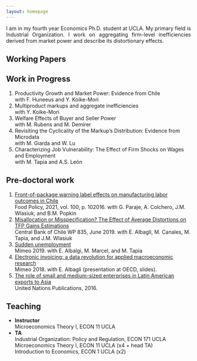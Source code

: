 ```yaml
---
layout: homepage
---
```


<p align="justify">
I am in my fourth year Economics Ph.D. student at UCLA. My primary field is Industrial Organization. I work on aggregating firm-level inefficiencies derived from market power and describe its distortionary effects.
</p>

## Working Papers

## Work in Progress
1. Productivity Growth and Market Power: Evidence from Chile  <br>
with F. Huneeus and Y. Koike-Mori
2. Multiproduct markups and aggregate inefficiencies <br>
with Y. Koike-Mori
3. Welfare Effects of Buyer and Seller Power <br>
with M. Rubens and M. Demirer 
4. Revisiting the Cyclicality of the Markup’s Distribution: Evidence from Microdata <br>
with M. Giarda and W. Lu
5. Characterizing Job Vulnerability: The Effect of Firm Shocks on Wages and Employment <br>
with M. Tapia and A.S. León

## Pre-doctoral work
1. <a href="https://www.sciencedirect.com/science/article/pii/S0306919220302220">Front-of-package warning label effects on manufacturing labor outcomes in Chile</a> <br>
Food Policy, 2021, vol. 100, p. 102016. with G. Paraje, A. Colchero, J.M. Wlasiuk, and B.M. Popkin
2. <a href="https://www.bcentral.cl/documents/33528/133326/dtbc835.pdf/e7b4b638-ea7d-fe32-e360-4f79ece2edf4?t=1655149225333">Misallocation or Misspecification? The Effect of Average Distortions on TFP Gains Estimations</a> <br> 
Central Bank of Chile WP 835, June 2019. with E. Albagli, M. Canales, M. Tapia, and J.M. Wlasiuk
3. <a href="https://sistemas.colmex.mx/Reportes/LACEALAMES/LACEA-LAMES2019_paper_79.pdf">Sudden unemployment</a> <br> 
Mimeo 2019. with E. Albalgi, M. Marcel, and M. Tapia
4. <a href="https://www.oecd.org/naec/new-economic-policymaking/Albagli_VAT%20data_presentation.pdf">Electronic invoicing: a data revolution for applied macroeconomic research</a> <br> 
Mimeo 2018. with E. Albagli (presentation at OECD, slides).
5. <a href="https://www.un-ilibrary.org/content/books/9789210572187c007">The role of small and medium-sized enterprises in Latin American exports to Asia</a> <br> 
United Nations Publications, 2016.

## Teaching
- **Instructor**<br>
Microeconomics Theory I, ECON 11 UCLA 
- **TA** <br>
Industrial Organization: Policy and Regulation, ECON 171 UCLA <br>
Microeconomics Theory I, ECON 11 UCLA (x4 + head TA) <br>
Introduction to Economics, ECON 1 UCLA (x2)




